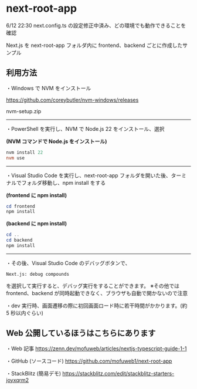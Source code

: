 # next-root-app

6/12 22:30 next.config.ts の設定修正中済み、どの環境でも動作できることを確認

Next.js を next-root-app フォルダ内に frontend、backend ごとに作成したサンプル

## 利用方法

・Windows で NVM をインストール

https://github.com/coreybutler/nvm-windows/releases

nvm-setup.zip

---

・PowerShell を実行し、NVM で Node.js 22 をインストール、選択

**(NVM コマンドで Node.js をインストール)**

```PowerShell
nvm install 22
nvm use
```

---

・Visual Studio Code を実行し、next-root-app フォルダを開いた後、ターミナルでフォルダ移動し、npm install をする

**(frontend に npm install)**

```PowerShell
cd frontend
npm install
```

**(backend に npm install)**

```PowerShell
cd ..
cd backend
npm install
```

---

・その後、Visual Studio Code のデバッグボタンで、

```
Next.js: debug compounds
```

を選択して実行すると、デバッグ実行をすることができます。
※その他では frontend、backend が同時起動できなく、ブラウザも自動で開かないので注意

・dev 実行時、画面遷移の際に初回画面ロード時に若干時間がかかります。(約 5 秒以内ぐらい)

## Web 公開しているほうはこちらにあります

・Web 記事
https://zenn.dev/mofuweb/articles/nextjs-typescript-guide-1-1

・GitHub (ソースコード)
https://github.com/mofuweb1/next-root-app

・StackBlitz (簡易デモ)
https://stackblitz.com/edit/stackblitz-starters-joyxqrm2
